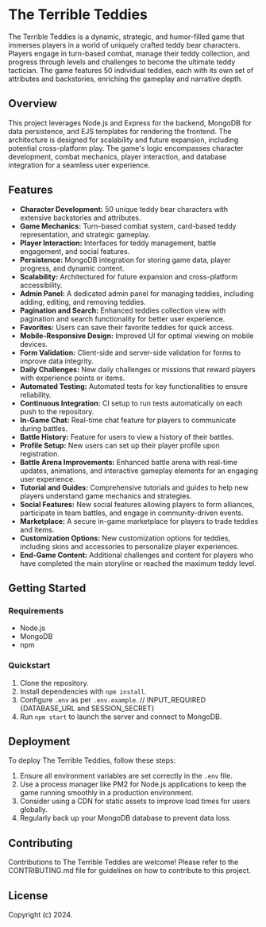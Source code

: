 # The Terrible Teddies

The Terrible Teddies is a dynamic, strategic, and humor-filled game that immerses players in a world of uniquely crafted teddy bear characters. Players engage in turn-based combat, manage their teddy collection, and progress through levels and challenges to become the ultimate teddy tactician. The game features 50 individual teddies, each with its own set of attributes and backstories, enriching the gameplay and narrative depth.

## Overview

This project leverages Node.js and Express for the backend, MongoDB for data persistence, and EJS templates for rendering the frontend. The architecture is designed for scalability and future expansion, including potential cross-platform play. The game's logic encompasses character development, combat mechanics, player interaction, and database integration for a seamless user experience.

## Features

- **Character Development:** 50 unique teddy bear characters with extensive backstories and attributes.
- **Game Mechanics:** Turn-based combat system, card-based teddy representation, and strategic gameplay.
- **Player Interaction:** Interfaces for teddy management, battle engagement, and social features.
- **Persistence:** MongoDB integration for storing game data, player progress, and dynamic content.
- **Scalability:** Architectured for future expansion and cross-platform accessibility.
- **Admin Panel:** A dedicated admin panel for managing teddies, including adding, editing, and removing teddies.
- **Pagination and Search:** Enhanced teddies collection view with pagination and search functionality for better user experience.
- **Favorites:** Users can save their favorite teddies for quick access.
- **Mobile-Responsive Design:** Improved UI for optimal viewing on mobile devices.
- **Form Validation:** Client-side and server-side validation for forms to improve data integrity.
- **Daily Challenges:** New daily challenges or missions that reward players with experience points or items.
- **Automated Testing:** Automated tests for key functionalities to ensure reliability.
- **Continuous Integration:** CI setup to run tests automatically on each push to the repository.
- **In-Game Chat:** Real-time chat feature for players to communicate during battles.
- **Battle History:** Feature for users to view a history of their battles.
- **Profile Setup:** New users can set up their player profile upon registration.
- **Battle Arena Improvements:** Enhanced battle arena with real-time updates, animations, and interactive gameplay elements for an engaging user experience.
- **Tutorial and Guides:** Comprehensive tutorials and guides to help new players understand game mechanics and strategies.
- **Social Features:** New social features allowing players to form alliances, participate in team battles, and engage in community-driven events.
- **Marketplace:** A secure in-game marketplace for players to trade teddies and items.
- **Customization Options:** New customization options for teddies, including skins and accessories to personalize player experiences.
- **End-Game Content:** Additional challenges and content for players who have completed the main storyline or reached the maximum teddy level.

## Getting Started

### Requirements

- Node.js
- MongoDB
- npm

### Quickstart

1. Clone the repository.
2. Install dependencies with `npm install`.
3. Configure `.env` as per `.env.example`. // INPUT_REQUIRED {DATABASE_URL and SESSION_SECRET}
4. Run `npm start` to launch the server and connect to MongoDB.

## Deployment

To deploy The Terrible Teddies, follow these steps:

1. Ensure all environment variables are set correctly in the `.env` file.
2. Use a process manager like PM2 for Node.js applications to keep the game running smoothly in a production environment.
3. Consider using a CDN for static assets to improve load times for users globally.
4. Regularly back up your MongoDB database to prevent data loss.

## Contributing

Contributions to The Terrible Teddies are welcome! Please refer to the CONTRIBUTING.md file for guidelines on how to contribute to this project.

## License

Copyright (c) 2024.